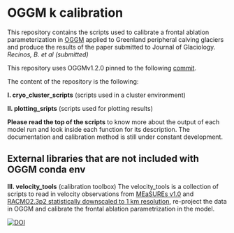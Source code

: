 # OGGM k calibration

This repository contains the scripts used to calibrate a frontal ablation parameterization in [OGGM](https://docs.oggm.org/en/latest/) applied to Greenland peripheral calving glaciers and produce the results of the paper submitted to Journal of Glaciology. *Recinos, B. et al (submitted)*

This repository uses OGGMv1.2.0 pinned to the following [commit](https://github.com/OGGM/oggm/commit/d13b4438c6f0be2266cafb1ba21aa526eef93c14).

The content of the repository is the following:

**I. cryo_cluster_scripts** (scripts used in a cluster environment)

**II. plotting_sripts** (scripts used for plotting results)

**Please read the top of the scripts** to know more about the output of each model run and look inside each function for its description. The documentation and calibration method is still under constant development. 

## External libraries that are not included with OGGM conda env   
**III. velocity_tools** (calibration toolbox)
The velocity_tools is a collection of scripts to read in velocity observations from [MEaSUREs v1.0](https://nsidc.org/data/NSIDC-0670/versions/1) and [RACMO2.3p2 statistically downscaled to 1 km resolution](https://tc.copernicus.org/articles/10/2361/2016/), re-project the data in OGGM and calibrate the frontal ablation parametrization in the model.

[![DOI](https://zenodo.org/badge/249556625.svg)](https://zenodo.org/badge/latestdoi/249556625)



